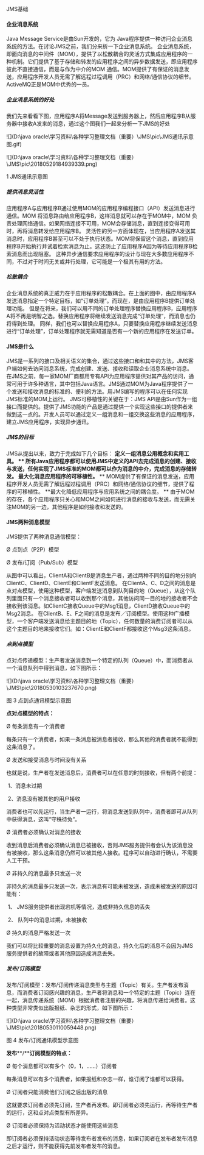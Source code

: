 JMS基础

#### 企业消息系统

   Java Message Service是由Sun开发的，它为 Java程序提供一种访问企业消息系统的方法。在讨论JMS之前，我们分来析一下企业消息系统。
   企业消息系统，即面向消息的中间件（MOM），提供了以松散耦合的灵活方式集成应用程序的一种机制。它们提供了基于存储和转发的应用程序之间的异步数据发送，即应用程序彼此不直接通信，而是与作为中介的MOM 通信。MOM提供了有保证的消息发送，应用程序开发人员无需了解远程过程调用（PRC）和网络/通信协议的细节。ActiveMQ正是MOM中优秀的一员。

##### 企业消息系统的好处

我们先来看看下图，应用程序A将Message发送到服务器上，然后应用程序B从服务器中接收A发来的消息，通过这个图我们一起来分析一下JMS的好处

![](D:\java oracle\学习资料\各种学习整理文档（重要）\JMS\pic\JMS通讯示意图.gif)

![](D:\java oracle\学习资料\各种学习整理文档（重要）\JMS\pic\20180529184939339.png)

 1 JMS通讯示意图

##### 提供消息灵活性

   应用程序A与应用程序B通过使用MOM的应用程序编程接口（API）发送消息进行通信。MOM 将消息路由给应用程序B，这样消息就可以存在于MOM中，MOM 负责处理网络通信。如果网络连接不可用，MOM会存储消息，直到连接变得可用时，再将消息转发给应用程序B。
   灵活性的另一方面体现在，当应用程序A发送其消息时，应用程序B甚至可以不处于执行状态。MOM将保留这个消息，直到应用程序B开始执行并试着检索消息为止。这还防止了应用程序A因为等待应用程序B检索消息而出现阻塞。
   这种异步通信要求应用程序的设计与现在大多数应用程序不同，不过对于时间无关或并行处理，它可能是一个极其有用的方法。

##### 松散耦合

   企业消息系统的真正威力在于应用程序的松散耦合。在上面的图中，由应用程序A发送消息指定一个特定目标，如“订单处理”。而现在，是由应用程序B提供订单处理功能。
   但是在将来，我们可以用不同的订单处理程序替换应用程序B，应用程序A将不再是明智之选。替换应用程序将继续发送消息完成“订单处理”，而消息也仍将得到处理。
   同样，我们也可以替换应用程序A，只要替换应用程序继续发送消息进行“订单处理”，订单处理程序就无需知道是否有一个新的应用程序在发送订单。

#### JMS是什么

   JMS是一系列的接口及相关语义的集合，通过这些接口和和其中的方法，JMS客户端如何去访问消息系统，完成创建、发送、接收和读取企业消息系统中消息。
   在JMS之前，每一家MOM厂商都用专有API为应用程序提供对其产品的访问，通常可用于许多种语言，其中包括Java语言。JMS通过MOM为Java程序提供了一个发送和接收消息的标准的、便利的方法。用JMS编写的程序可以在任何实现JMS标准的MOM上运行。
   JMS可移植性的关键在于：JMS API是由Sun作为一组接口而提供的。提供了JMS功能的产品是通过提供一个实现这些接口的提供者来做到这一点的。开发人员可以通过定义一组消息和一组交换这些消息的应用程序，建立JMS应用程序，实现异步通讯。

##### JMS的目标

   JMS从提出以来，致力于完成如下几个目标：
**定义一组消息公用概念和实用工具。
**   所有Java应用程序都可以使用JMS中定义的API去完成消息的创建、接收与发送，任何实现了JMS标准的MOM都可以作为消息的中介，完成消息的存储转发。
**最大化消息应用程序的可移植性。****
**   MOM提供了有保证的消息发送，应用程序开发人员无需了解远程过程调用（PRC）和网络/通信协议的细节，提供了程序的可移植性。
**最大化降低应用程序与应用系统之间的耦合度。
**   由于MOM的存在，各个应用程序只关心和MOM之间如何进行消息的接收与发送，而无需关注MOM的另一边，其他程序是如何接收和发送的。

#### JMS两种消息模型

JMS提供了两种消息通信模型：

   Ø 点到点（P2P）模型

   Ø 发布/订阅（Pub/Sub）模型

从图中可以看出，ClientA和ClientB是消息生产者，通过两种不同的目的地分别向ClientC、ClientD、ClientE和ClientF发送消息。
   在ClientA、C、D之间的消息是点对点模型，使用这种模型，客户端发送消息到队列目的地（Queue），从这个队列里面只有一个消息接收者可以收到那个消息，其他访问同一目的地的接收者不会接收到该消息。如ClientC接收Queue中的Msg1消息，ClientD接收Queue中的Msg2消息。
   在ClientB、E、F之间的消息是发布／订阅模型。使用这种广播模型，一个客户端发送消息给主题目的地（Topic），任何数量的消费订阅者可以从这个主题目的地来接收它们。如：ClientE和ClientF都接收这个Msg3这条消息。

##### 点到点模型

点对点传递模型：生产者发送消息到一个特定的队列（Queue）中，而消费者从一个消息队列中得到消息，如下图所示：

![](D:\java oracle\学习资料\各种学习整理文档（重要）\JMS\pic\20180530103237670.png)

图 3 点到点通讯模型示意图

**点对点模型的特点：**

Ø 每条消息有一个消费者

   每条只有一个消费者，如果一条消息被消息者接收，那么其他的消费者就不能得到这条消息了。

Ø 发送和接受消息与时间没有关系

   也就是说，生产者在发送消息后，消费者可以在任意的时刻接收，但有两个前提：

​      1、消息未过期

​      2、消息没有被其他的用户接收

   消费者也可以先运行，当生产者一运行，将消息发送到队列中，消费者即可从队列中获得消息，这叫“守株待兔“。

Ø 消费者必须确认对消息的接收

   收到消息后消费者必须确认消息已被接收，否则JMS服务提供者会认为该消息没有被接收，那么这条消息仍然可以被其他人接收。程序可以自动进行确认，不需要人工干预。

Ø 非持久的消息最多只发送一次

   非持久的消息最多只发送一次，表示消息有可能未被发送，造成未被发送的原因可能有：

​      1、 JMS服务提供者出现宕机等情况，造成非持久信息的丢失

​      2、 队列中的消息过期，未被接收

Ø 持久的消息严格发送一次

   我们可以将比较重要的消息设置为持久化的消息，持久化后的消息不会因为JMS服务提供者的故障或者其他原因造成消息丢失。

##### 发布/订阅模型

   发布/订阅模型：发布/订阅传递消息类型与主题（Topic）有关。生产者发布消息，而消费者订阅感兴趣的消息，生产者将消息和一个特定的主题（Topic）连在一起，消息传递系统（MOM）根据消费者注册的兴趣，将消息传递给消费者。这种类型非常类似出版报纸、杂志的形式，如下图所示：

![](D:\java oracle\学习资料\各种学习整理文档（重要）\JMS\pic\20180530110059448.png)

图 4 发布/订阅通讯模型示意图

**发布****/****订阅模型的特点：**

Ø 每个消息都可以有多个（0，1，……）订阅者

   每条消息可以有多个消费者，如果报纸和杂志一样，谁订阅了谁都可以获得。

Ø 订阅者只能消费他们订阅之后出版的消息

   这就要求订阅者必须先订阅，生产者再发布。即订阅者必须先运行，再等待生产者的运行，这和点对点类型有所差异。

Ø 订阅者必须保持为活动状态才能使用这些消息

   即订阅者必须保持活动状态等待发布者发布的消息，如果订阅者在发布者发布消息之后才运行，则不能获得先前发布者发布的消息。